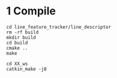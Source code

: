 # 1 Compile
```$bash
cd line_feature_tracker/line_descriptor
rm -rf build
mkdir build
cd build
cmake ..
make

cd XX_ws
catkin_make -j8
```